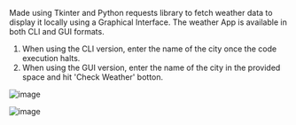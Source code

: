 Made using Tkinter and Python requests library to fetch weather data to display it locally using a Graphical Interface. The weather App is available in both CLI and GUI formats. 

1. When using the CLI version, enter the name of the city once the code execution halts. 
2. When using the GUI version, enter the name of the city in the provided space and hit 'Check Weather' botton.

![image](https://github.com/pydev-ai/weatherApp/assets/59258008/70d5c8d2-228b-46be-9ba5-057ead874bcb)

![image](https://github.com/pydev-ai/weatherApp/assets/59258008/fedc226c-4cf5-40e1-81dc-2e4d72674fbf)

